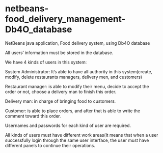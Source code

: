 # netbeans-food_delivery_management-Db4O_database
NetBeans java application, Food delivery system, using Db4O database

All users’ information must be stored in the database.

We have 4 kinds of users in this system:

System Administrator: It’s able to have all authority in this system(create, modify, delete restaurants managers, delivery men, and customers)

Restaurant manager: is able to modify their menu, decide to accept the order or not, choose a delivery man to finish this order.

Delivery man: in charge of bringing food to customers.

Customer: is able to place orders, and after that is able to write the comment toward this order.

Usernames and passwords for each kind of user are required.

All kinds of users must have different work areas(It means that when a user successfully login through the same user interface, the user must have different panels to continue their operations.
